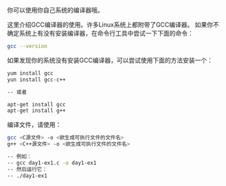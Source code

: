 你可以使用你自己系统的编译器哦。

这里介绍GCC编译器的使用。许多Linux系统上都附带了GCC编译器。
如果你不确定系统上有没有安装编译器，在命令行工具中尝试一下下面的命令：

```bash
gcc --version
```

如果发现你的系统没有安装GCC编译器，可以尝试使用下面的方法安装一个：
```bash
yum install gcc
yun install gcc-c++

-- 或者

apt-get install gcc
apt-get install g++
```

编译文件，请使用：
```bash
gcc <C源文件> -o <欲生成可执行文件的文件名>
g++ <C++源文件> -o <欲生成可执行文件的文件名>

-- 例如：
-- gcc day1-ex1.c -o day1-ex1
-- 然后运行它：
-- ./day1-ex1
```
